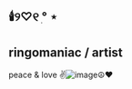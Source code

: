 🕯️୨♡୧  ִ° ⋆
-----------------------------------------------
ringomaniac / artist
-----------------------------------------------
peace & love ✌️![image](https://github.com/user-attachments/assets/4287b686-5c5c-4069-8978-800512d05bb3)☮️❤️
